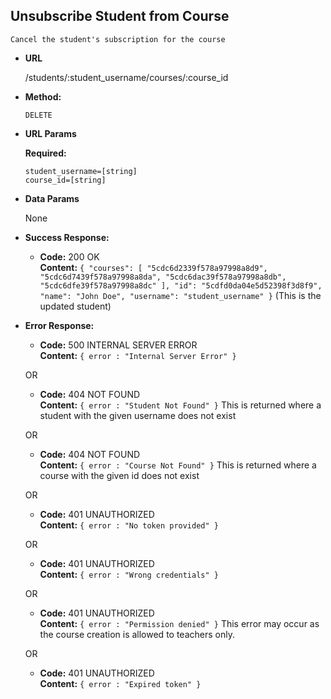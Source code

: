 **Unsubscribe Student from Course**
----

    Cancel the student's subscription for the course
* **URL**

  /students/:student_username/courses/:course_id

* **Method:**

  `DELETE`
  
*  **URL Params**

   **Required:**
 
   `student_username=[string]`<br/>
   `course_id=[string]`
   
* **Data Params**

    None

* **Success Response:**

  * **Code:** 200 OK <br />
    **Content:** `{
    "courses": [
        "5cdc6d2339f578a97998a8d9",
        "5cdc6d7439f578a97998a8da",
        "5cdc6dac39f578a97998a8db",
        "5cdc6dfe39f578a97998a8dc"
    ],
    "id": "5cdfd0da04e5d52398f3d8f9",
    "name": "John Doe",
    "username": "student_username"
}` (This is the updated student)
 
* **Error Response:**

  * **Code:** 500 INTERNAL SERVER ERROR <br />
    **Content:** `{ error : "Internal Server Error" }`
    
  OR

  * **Code:** 404 NOT FOUND <br />
    **Content:** `{ error : "Student Not Found" }`
    This is returned where a student with the given username does not exist
    
  OR

  * **Code:** 404 NOT FOUND <br />
    **Content:** `{ error : "Course Not Found" }`
    This is returned where a course with the given id does not exist
    
  OR

  * **Code:** 401 UNAUTHORIZED <br />
    **Content:** `{ error : "No token provided" }`
    
  OR

  * **Code:** 401 UNAUTHORIZED <br />
    **Content:** `{ error : "Wrong credentials" }`
    
  OR

  * **Code:** 401 UNAUTHORIZED <br />
    **Content:** `{ error : "Permission denied" }` This error may occur as the course creation is allowed to teachers only.
    
  OR

  * **Code:** 401 UNAUTHORIZED <br />
    **Content:** `{ error : "Expired token" }`
     